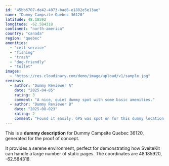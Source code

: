 ```yaml
---
id: "45bb6707-de42-4073-bad6-e1882e5e13ae"
name: "Dummy Campsite Quebec 36120"
latitude: 48.18592
longitude: -62.584318
continent: "north-america"
country: "canada"
region: "quebec"
amenities:
  - "cell-service"
  - "fishing"
  - "trash"
  - "dog-friendly"
  - "toilet"
images:
  - "https://res.cloudinary.com/demo/image/upload/v1/sample.jpg"
reviews:
  - author: "Dummy Reviewer A"
    date: "2025-04-05"
    rating: 3
    comment: "A nice, quiet dummy spot with some basic amenities."
  - author: "Dummy Reviewer B"
    date: "2025-08-023"
    rating: 2
    comment: "Found it easily. GPS was spot on for this dummy location."
---
```


This is a **dummy description** for Dummy Campsite Quebec 36120, generated for the proof of concept.

It provides a serene environment, perfect for demonstrating how SvelteKit can handle a large number of static pages. The coordinates are 48.185920, -62.584318.
